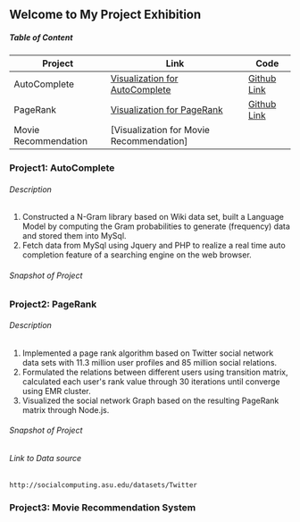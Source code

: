 ## Welcome to My Project Exhibition

##### Table of Content

| Project | Link | Code |
|-|-|-|
| AutoComplete | [Visualization for AutoComplete](http://54.215.249.110/autocomplete)| [Github Link](https://github.com/qwjlegend/myBigDataProjects/tree/master/AutoComplete) |
| PageRank |[Visualization for PageRank](http://54.215.249.110/pagerank_search) | [Github Link](https://github.com/qwjlegend/myBigDataProjects/tree/master/PageRank) |
| Movie Recommendation | [Visualization for Movie Recommendation] |

### Project1: AutoComplete


###### Description

1. Constructed a N-Gram library based on Wiki data set, built a Language Model by computing the Gram probabilities to generate (frequency) data and stored them into MySql.
2. Fetch data from MySql using Jquery and PHP to realize a real time auto completion feature of a searching engine on the web browser.


###### Snapshot of Project




### Project2: PageRank
###### Description

1. Implemented a page rank algorithm based on Twitter social network data sets with 11.3 million user profiles and 85 million social relations. 
2. Formulated the relations between different users using transition matrix, calculated each user's rank value through 30 iterations until converge using EMR cluster.
3. Visualized the social network Graph based on the resulting PageRank matrix through Node.js.


###### Snapshot of Project

###### Link to Data source
```
http://socialcomputing.asu.edu/datasets/Twitter
```
### Project3: Movie Recommendation System




